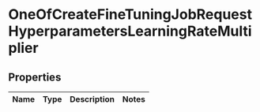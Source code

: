 # OneOfCreateFineTuningJobRequestHyperparametersLearningRateMultiplier

## Properties
Name | Type | Description | Notes
------------ | ------------- | ------------- | -------------
